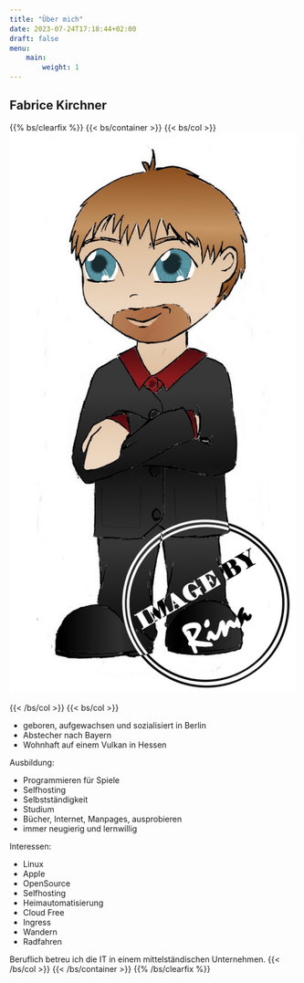 ```yaml
---
title: "Über mich"
date: 2023-07-24T17:18:44+02:00
draft: false
menu:
    main:
        weight: 1
---
```


## Fabrice Kirchner

{{% bs/clearfix %}}
{{< bs/container >}}
{{< bs/col >}}
![Test Image](/images/chibi.jpg?width=330px&classes=inline#float-end)

{{< /bs/col >}}
{{< bs/col >}}

* geboren, aufgewachsen und sozialisiert in Berlin
* Abstecher nach Bayern
* Wohnhaft auf einem Vulkan in Hessen

Ausbildung:

* Programmieren für Spiele
* Selfhosting
* Selbstständigkeit
* Studium
* Bücher, Internet, Manpages, ausprobieren
* immer neugierig und lernwillig

Interessen:

* Linux
* Apple
* OpenSource
* Selfhosting
* Heimautomatisierung
* Cloud Free
* Ingress
* Wandern
* Radfahren

Beruflich betreu ich die IT in einem mittelständischen Unternehmen.
{{< /bs/col >}}
{{< /bs/container >}}
{{% /bs/clearfix %}}
